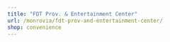 ```yaml
---
title: "FDT Prov. & Entertainment Center"
url: /monrovia/fdt-prov-and-entertainment-center/
shop: convenience
---
```

